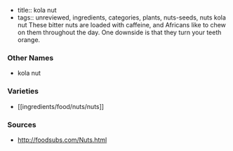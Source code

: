 - title:: kola nut
- tags:: unreviewed, ingredients, categories, plants, nuts-seeds, nuts
kola nut These bitter nuts are loaded with caffeine, and Africans like to chew on them throughout the day. One downside is that they turn your teeth orange.

### Other Names

* kola nut

### Varieties

* [[ingredients/food/nuts/nuts]]

### Sources
* http://foodsubs.com/Nuts.html
